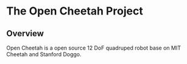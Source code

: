 # The Open Cheetah Project
## Overview
Open Cheetah is a open source 12 DoF quadruped robot base on MIT Cheetah and Stanford Doggo.
